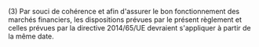 (3) Par souci de cohérence et afin d'assurer le bon fonctionnement des marchés financiers, les dispositions prévues par le présent règlement et celles prévues par la directive 2014/65/UE devraient s'appliquer à partir de la même date.